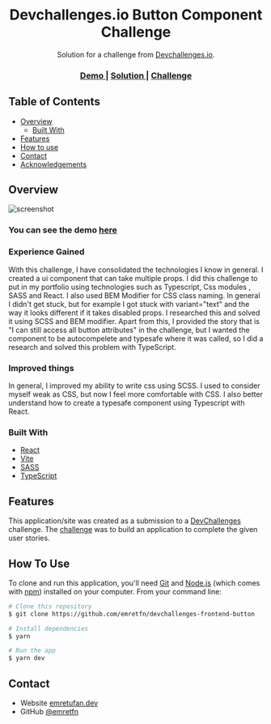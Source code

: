 
  
<!-- Please update value in the {}  -->

<h1 align="center">Devchallenges.io Button Component Challenge</h1>

<div align="center">
   Solution for a challenge from  <a href="http://devchallenges.io" target="_blank">Devchallenges.io</a>.
</div>

<div align="center">
  <h3>
    <a href="https://devchallenges-frontend-button.vercel.app/">
      Demo
    </a>
    <span> | </span>
    <a href="https://devchallenges.io/solutions/nR7Bbs83h1oeVRosFpJm">
      Solution
    </a>
    <span> | </span>
    <a href="https://devchallenges.io/challenges/ohgVTyJCbm5OZyTB2gNY">
      Challenge
    </a>
  </h3>
</div>

<!-- TABLE OF CONTENTS -->

## Table of Contents

- [Overview](#overview)
  - [Built With](#built-with)
- [Features](#features)
- [How to use](#how-to-use)
- [Contact](#contact)
- [Acknowledgements](#acknowledgements)

<!-- OVERVIEW -->

## Overview

![screenshot](https://i.hizliresim.com/8obo48e.png)



### You can see the demo [here](https://devchallenges-frontend-button.vercel.app/)

### Experience Gained
With this challenge, I have consolidated the technologies I know in general. I created a ui component that can take multiple props. I did this challenge to put in my portfolio using technologies such as Typescript, Css modules , SASS and React. I also used BEM Modifier for CSS class naming. In general I didn't get stuck, but for example I got stuck with variant="text" and the way it looks different if it takes disabled props. I researched this and solved it using SCSS and BEM modifier. Apart from this, I provided the story that is "I can still access all button attributes" in the challenge, but I wanted the component to be autocompelete and typesafe where it was called, so I did a research and solved this problem with TypeScript.
### Improved things
In general, I improved my ability to write css using SCSS. I used to consider myself weak as CSS, but now I feel more comfortable with CSS. I also better understand how to create a typesafe component using Typescript with React.

### Built With

<!-- This section should list any major frameworks that you built your project using. Here are a few examples.-->

- [React](https://reactjs.org/)
- [Vite](https://vitejs.dev/)
- [SASS](https://sass-lang.com/)
- [TypeScript](https://www.typescriptlang.org/)

## Features

<!-- List the features of your application or follow the template. Don't share the figma file here :) -->

This application/site was created as a submission to a [DevChallenges](https://devchallenges.io/challenges) challenge. The [challenge](https://devchallenges.io/challenges/ohgVTyJCbm5OZyTB2gNY) was to build an application to complete the given user stories.

## How To Use

<!-- This is an example, please update according to your application -->

To clone and run this application, you'll need [Git](https://git-scm.com) and [Node.js](https://nodejs.org/en/download/) (which comes with [npm](http://npmjs.com)) installed on your computer. From your command line:

```bash
# Clone this repository
$ git clone https://github.com/emretfn/devchallenges-frontend-button

# Install dependencies
$ yarn

# Run the app
$ yarn dev
```


## Contact

- Website [emretufan.dev](https://emretufan.dev)
- GitHub [@emretfn](https://github.com/emretfn)
